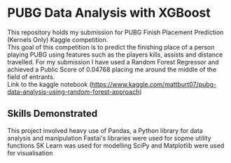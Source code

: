 # PUBG Data Analysis with XGBoost

This repository holds my submission for PUBG Finish Placement Prediction (Kernels Only) Kaggle competition.  
This goal of this competition is to predict the finishing place of a person playing PUBG using features such as the players kills, assists and distance travelled. For my submission I have used a Random Forest Regressor and achieved a Public Score of 0.04768 placing me around the middle of the field of entrants.  
Link to the kaggle notebook (https://www.kaggle.com/mattburt07/pubg-data-analysis-using-random-forest-approach)

## Skills Demonstrated

This project involved heavy use of Pandas, a Python library for data analysis and manipulation
Fastai's libraries were used for sopme utility functions
SK Learn was used for modelling
SciPy and Matplotlib were used for visualisation
